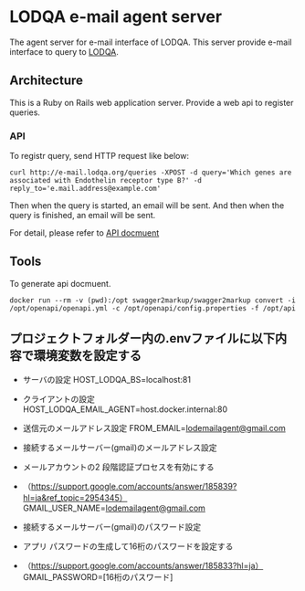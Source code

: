 # LODQA e-mail agent server

The agent server for e-mail interface of LODQA.
This server provide e-mail interface to query to [LODQA](http://lodqa.org/).

## Architecture

This is a Ruby on Rails web application server.
Provide a web api to register queries.

### API

To registr query, send HTTP request like below:

```
curl http://e-mail.lodqa.org/queries -XPOST -d query='Which genes are associated with Endothelin receptor type B?' -d reply_to='e.mail.address@example.com'
```

Then when the query is started, an email will be sent.
And then when the query is finished, an email will be sent.

For detail, please refer to [API docmuent](api.md)

## Tools

To generate api docmuent.

```
docker run --rm -v (pwd):/opt swagger2markup/swagger2markup convert -i /opt/openapi/openapi.yml -c /opt/openapi/config.properties -f /opt/api
 ```

## プロジェクトフォルダー内の.envファイルに以下内容で環境変数を設定する

* サーバの設定
HOST_LODQA_BS=localhost:81

* クライアントの設定
HOST_LODQA_EMAIL_AGENT=host.docker.internal:80

* 送信元のメールアドレス設定
FROM_EMAIL=lodemailagent@gmail.com

* 接続するメールサーバー(gmail)のメールアドレス設定
* メールアカウントの2 段階認証プロセスを有効にする
* （https://support.google.com/accounts/answer/185839?hl=ja&ref_topic=2954345）
GMAIL_USER_NAME=lodemailagent@gmail.com

* 接続するメールサーバー(gmail)のパスワード設定
* アプリ パスワードの生成して16桁のパスワードを設定する
* （https://support.google.com/accounts/answer/185833?hl=ja）
GMAIL_PASSWORD=[16桁のパスワード]
